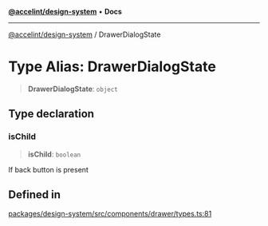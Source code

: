 [**@accelint/design-system**](../README.md) • **Docs**

***

[@accelint/design-system](../README.md) / DrawerDialogState

# Type Alias: DrawerDialogState

> **DrawerDialogState**: `object`

## Type declaration

### isChild

> **isChild**: `boolean`

If back button is present

## Defined in

[packages/design-system/src/components/drawer/types.ts:81](https://github.com/gohypergiant/standard-toolkit/blob/258694cea8ed8bbd956b3cf5da47c2c9debcf127/packages/design-system/src/components/drawer/types.ts#L81)
